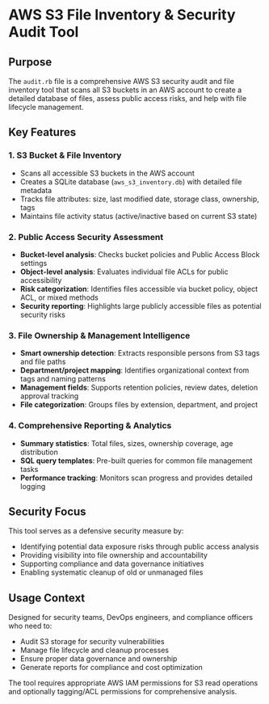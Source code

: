 # AWS S3 File Inventory & Security Audit Tool

## Purpose
The `audit.rb` file is a comprehensive AWS S3 security audit and file inventory tool that scans all S3 buckets in an AWS account to create a detailed database of files, assess public access risks, and help with file lifecycle management.

## Key Features

### 1. S3 Bucket & File Inventory
- Scans all accessible S3 buckets in the AWS account
- Creates a SQLite database (`aws_s3_inventory.db`) with detailed file metadata
- Tracks file attributes: size, last modified date, storage class, ownership, tags
- Maintains file activity status (active/inactive based on current S3 state)

### 2. Public Access Security Assessment  
- **Bucket-level analysis**: Checks bucket policies and Public Access Block settings
- **Object-level analysis**: Evaluates individual file ACLs for public accessibility
- **Risk categorization**: Identifies files accessible via bucket policy, object ACL, or mixed methods
- **Security reporting**: Highlights large publicly accessible files as potential security risks

### 3. File Ownership & Management Intelligence
- **Smart ownership detection**: Extracts responsible persons from S3 tags and file paths
- **Department/project mapping**: Identifies organizational context from tags and naming patterns
- **Management fields**: Supports retention policies, review dates, deletion approval tracking
- **File categorization**: Groups files by extension, department, and project

### 4. Comprehensive Reporting & Analytics
- **Summary statistics**: Total files, sizes, ownership coverage, age distribution
- **SQL query templates**: Pre-built queries for common file management tasks
- **Performance tracking**: Monitors scan progress and provides detailed logging

## Security Focus
This tool serves as a defensive security measure by:
- Identifying potential data exposure risks through public access analysis
- Providing visibility into file ownership and accountability
- Supporting compliance and data governance initiatives
- Enabling systematic cleanup of old or unmanaged files

## Usage Context
Designed for security teams, DevOps engineers, and compliance officers who need to:
- Audit S3 storage for security vulnerabilities
- Manage file lifecycle and cleanup processes  
- Ensure proper data governance and ownership
- Generate reports for compliance and cost optimization

The tool requires appropriate AWS IAM permissions for S3 read operations and optionally tagging/ACL permissions for comprehensive analysis.